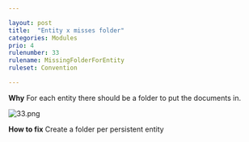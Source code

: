 ```yaml
---

layout: post
title:  "Entity x misses folder"
categories: Modules
prio: 4
rulenumber: 33
rulename: MissingFolderForEntity
ruleset: Convention

---
```


**Why**
For each entity there should be a folder to put the documents in.

![33.png](https://github.com/Omnext/omnext.github.io/blob/master/assets/33.png)

**How to fix**
Create a folder per persistent entity